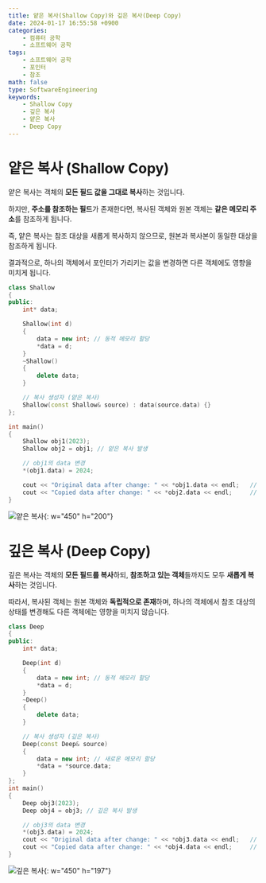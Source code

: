 ```yaml
---
title: 얕은 복사(Shallow Copy)와 깊은 복사(Deep Copy)
date: 2024-01-17 16:55:58 +0900
categories:
    - 컴퓨터 공학
    - 소프트웨어 공학
tags:
    - 소프트웨어 공학
    - 포인터
    - 참조
math: false
type: SoftwareEngineering
keywords:
    - Shallow Copy
    - 깊은 복사
    - 얕은 복사
    - Deep Copy
---
```


# 얕은 복사 (Shallow Copy)

얕은 복사는 <span class="font_highlight">객체의 **모든 필드 값을 그대로 복사**하는 것</span>입니다.

하지만, **주소를 참조하는 필드**가 존재한다면, 복사된 객체와 원본 객체는 **같은 메모리 주소**를 참조하게 됩니다.

즉, 얕은 복사는 참조 대상을 새롭게 복사하지 않으므로, <span class="font_highlight">원본과 복사본이 동일한 대상을 참조</span>하게 됩니다.

결과적으로, 하나의 객체에서 포인터가 가리키는 값을 변경하면 다른 객체에도 영향을 미치게 됩니다.

```cpp
class Shallow 
{
public:
	int* data;

	Shallow(int d) 
	{
		data = new int; // 동적 메모리 할당
		*data = d;
	}
	~Shallow() 
	{
		delete data;
	}

	// 복사 생성자 (얕은 복사)
	Shallow(const Shallow& source) : data(source.data) {}
};

int main() 
{
	Shallow obj1(2023);
	Shallow obj2 = obj1; // 얕은 복사 발생

	// obj1의 data 변경
	*(obj1.data) = 2024;

	cout << "Original data after change: " << *obj1.data << endl;	// 2024
	cout << "Copied data after change: " << *obj2.data << endl;		// 2024
}
```
![얕은 복사](https://i.postimg.cc/jqDT8Tqh/image.webp){: w="450" h="200"}

# 깊은 복사 (Deep Copy)

깊은 복사는 객체의 **모든 필드를 복사**하되, <span class="font_highlight">**참조하고 있는 객체**들까지도 모두 **새롭게 복사**하는 것</span>입니다.

따라서, 복사된 객체는 원본 객체와 **독립적으로 존재**하며, 하나의 객체에서 참조 대상의 상태를 변경해도 다른 객체에는 영향을 미치지 않습니다.

```cpp
class Deep
{
public:
	int* data;

	Deep(int d)
	{
		data = new int; // 동적 메모리 할당
		*data = d;
	}
	~Deep()
	{
		delete data;
	}

	// 복사 생성자 (깊은 복사)
	Deep(const Deep& source)
	{
		data = new int; // 새로운 메모리 할당
		*data = *source.data;
	}
};
int main()
{
	Deep obj3(2023);
	Deep obj4 = obj3; // 깊은 복사 발생

	// obj3의 data 변경
	*(obj3.data) = 2024;
	cout << "Original data after change: " << *obj3.data << endl;	// 2024
	cout << "Copied data after change: " << *obj4.data << endl;		// 2023
}
```

![깊은 복사](https://i.postimg.cc/bY4hW5sf/image.webp){: w="450" h="197"}